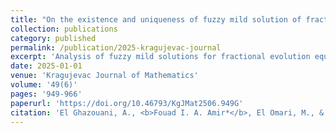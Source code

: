 ```yaml
---
title: "On the existence and uniqueness of fuzzy mild solution of fractional evolution equations"
collection: publications
category: published
permalink: /publication/2025-kragujevac-journal
excerpt: 'Analysis of fuzzy mild solutions for fractional evolution equations.'
date: 2025-01-01
venue: 'Kragujevac Journal of Mathematics'
volume: '49(6)'
pages: '949-966'
paperurl: 'https://doi.org/10.46793/KgJMat2506.949G'
citation: 'El Ghazouani, A., <b>Fouad I. A. Amir*</b>, El Omari, M., & Melliani, S. (2025). &quot;On the existence and uniqueness of fuzzy mild solution of fractional evolution equations.&quot; <i>Kragujevac Journal of Mathematics</i>, 49(6), 949-966.'
---
```

